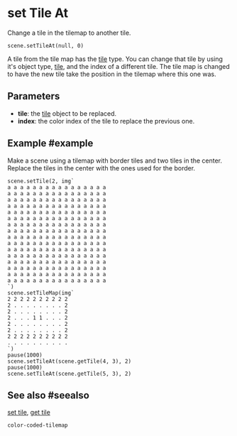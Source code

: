 # set Tile At

Change a tile in the tilemap to another tile.

```sig
scene.setTileAt(null, 0)
```

A tile from the tile map has the [tile](/types/tile) type. You can change that tile by using it's object type, [tile](/types/tile), and the index of a different tile. The tile map is changed to have the new tile take the position in the tilemap where this one was.

## Parameters

* **tile**: the [tile](/types/tile) object to be replaced.
* **index**: the color index of the tile to replace the previous one.

## Example #example

Make a scene using a tilemap with border tiles and two tiles in the center. Replace the tiles in the center with the ones used for the border.

```blocks
scene.setTile(2, img`
a a a a a a a a a a a a a a a a 
a a a a a a a a a a a a a a a a 
a a a a a a a a a a a a a a a a 
a a a a a a a a a a a a a a a a 
a a a a a a a a a a a a a a a a 
a a a a a a a a a a a a a a a a 
a a a a a a a a a a a a a a a a 
a a a a a a a a a a a a a a a a 
a a a a a a a a a a a a a a a a 
a a a a a a a a a a a a a a a a 
a a a a a a a a a a a a a a a a 
a a a a a a a a a a a a a a a a 
a a a a a a a a a a a a a a a a 
a a a a a a a a a a a a a a a a 
a a a a a a a a a a a a a a a a 
a a a a a a a a a a a a a a a a 
`)
scene.setTileMap(img`
2 2 2 2 2 2 2 2 2 2 
2 . . . . . . . . 2 
2 . . . . . . . . 2 
2 . . . 1 1 . . . 2 
2 . . . . . . . . 2 
2 . . . . . . . . 2 
2 2 2 2 2 2 2 2 2 2 
. . . . . . . . . . 
`)
pause(1000)
scene.setTileAt(scene.getTile(4, 3), 2)
pause(1000)
scene.setTileAt(scene.getTile(5, 3), 2)
```

## See also #seealso

[set tile](/reference/scene/set-tile), [get tile](/reference/scene/get-tile)

```package
color-coded-tilemap
```
